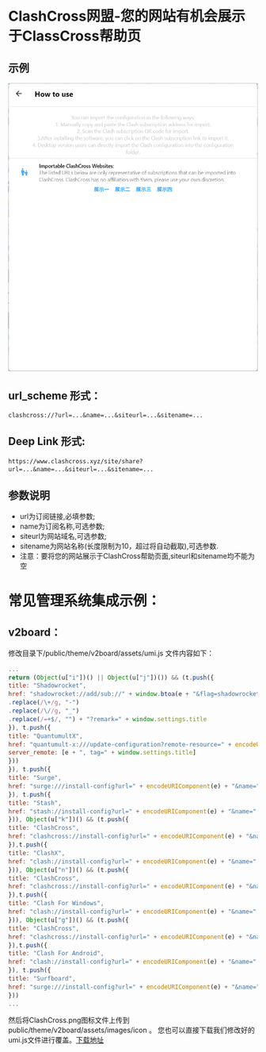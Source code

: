 # ClashCross网盟-您的网站有机会展示于ClassCross帮助页

## 示例
![image](/docs/screenshot/help_demo_photo_2023-07-31_18-39-18.jpg)

## url_scheme 形式：

```
clashcross://?url=...&name=...&siteurl=...&sitename=...
```

## Deep Link 形式:

```
https://www.clashcross.xyz/site/share?url=...&name=...&siteurl=...&sitename=...
```

## 参数说明

- url为订阅链接,必填参数;
- name为订阅名称,可选参数;
- siteurl为网站域名,可选参数;
- sitename为网站名称(长度限制为10，超过将自动截取),可选参数.
- 注意：要将您的网站展示于ClashCross帮助页面,siteurl和sitename均不能为空

# 常见管理系统集成示例：

## v2board：

修改目录下/public/theme/v2board/assets/umi.js 文件内容如下：

```javascript
...
return (Object(u["i"])() || Object(u["j"])()) && (t.push({
title: "Shadowrocket",
href: "shadowrocket://add/sub://" + window.btoa(e + "&flag=shadowrocket")
.replace(/\+/g, "-")
.replace(/\//g, "_")
.replace(/=+$/, "") + "?remark=" + window.settings.title
}), t.push({
title: "QuantumultX",
href: "quantumult-x:///update-configuration?remote-resource=" + encodeURI(JSON.stringify({
server_remote: [e + ", tag=" + window.settings.title]
}))
}), t.push({
title: "Surge",
href: "surge:///install-config?url=" + encodeURIComponent(e) + "&name=" + window.settings.title
}), t.push({
title: "Stash",
href: "stash://install-config?url=" + encodeURIComponent(e) + "&name=" + window.settings.title
})), Object(u["k"])() && (t.push({
title: "ClashCross",
href: "clashcross://install-config?url=" + encodeURIComponent(e) + "&name=" + window.settings.title
}),t.push({
title: "ClashX",
href: "clash://install-config?url=" + encodeURIComponent(e) + "&name=" + window.settings.title
})), Object(u["n"])() && (t.push({
title: "ClashCross",
href: "clashcross://install-config?url=" + encodeURIComponent(e) + "&name=" + window.settings.title
}),t.push({
title: "Clash For Windows",
href: "clash://install-config?url=" + encodeURIComponent(e) + "&name=" + window.settings.title
})), Object(u["g"])() && (t.push({
title: "ClashCross",
href: "clashcross://install-config?url=" + encodeURIComponent(e) + "&name=" + window.settings.title
}),t.push({
title: "Clash For Android",
href: "clash://install-config?url=" + encodeURIComponent(e) + "&name=" + window.settings.title
}), t.push({
title: "Surfboard",
href: "surge:///install-config?url=" + encodeURIComponent(e) + "&name=" + window.settings.title
}))
...
```

然后将ClashCross.png图标文件上传到public/theme/v2board/assets/images/icon 。
您也可以直接下载我们修改好的umi.js文件进行覆盖。[下载地址](/docs/v2board)